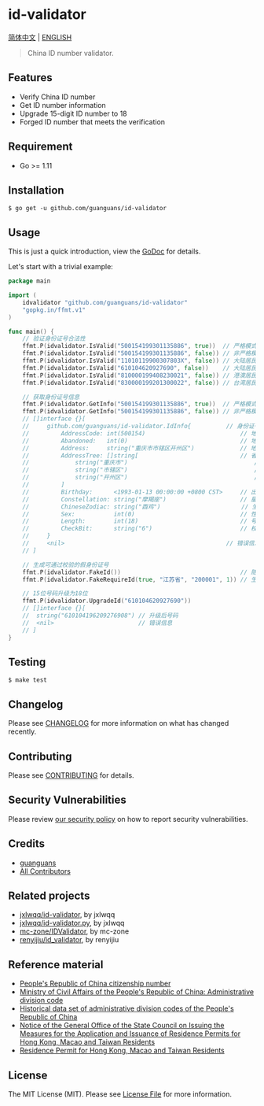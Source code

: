 # id-validator

[简体中文](README.md) | [ENGLISH](README-EN.md)

> China ID number validator.

## Features

* Verify China ID number
* Get ID number information
* Upgrade 15-digit ID number to 18
* Forged ID number that meets the verification

## Requirement

* Go >= 1.11

## Installation

```shell script
$ go get -u github.com/guanguans/id-validator
```

## Usage

This is just a quick introduction, view the [GoDoc](https://godoc.org/github.com/guanguans/id-validator) for details.

Let's start with a trivial example:

```go
package main

import (
    idvalidator "github.com/guanguans/id-validator"
    "gopkg.in/ffmt.v1"
)

func main() {
    // 验证身份证号合法性
    ffmt.P(idvalidator.IsValid("500154199301135886", true))  // 严格模式验证大陆居民身份证18位
    ffmt.P(idvalidator.IsValid("500154199301135886", false)) // 非严格模式验证大陆居民身份证18位
    ffmt.P(idvalidator.IsValid("11010119900307803X", false)) // 大陆居民身份证末位是X18位
    ffmt.P(idvalidator.IsValid("610104620927690", false))    // 大陆居民身份证15位
    ffmt.P(idvalidator.IsValid("810000199408230021", false)) // 港澳居民居住证18位
    ffmt.P(idvalidator.IsValid("830000199201300022", false)) // 台湾居民居住证18位

    // 获取身份证号信息
    ffmt.P(idvalidator.GetInfo("500154199301135886", true))  // 严格模式获取身份证号信息
    ffmt.P(idvalidator.GetInfo("500154199301135886", false)) // 非严格模式获取身份证号信息
    // []interface {}[
    //     github.com/guanguans/id-validator.IdInfo{          // 身份证号信息
    //         AddressCode: int(500154)                           // 地址码
    //         Abandoned:   int(0)                                // 地址码是否废弃：1为废弃的，0为正在使用的
    //         Address:     string("重庆市市辖区开州区")             // 地址
    //         AddressTree: []string[                             // 省市区三级列表
    //             string("重庆市")                                    // 省
    //             string("市辖区")                                    // 市
    //             string("开州区")                                    // 区
    //         ]
    //         Birthday:      <1993-01-13 00:00:00 +0800 CST>     // 出生日期
    //         Constellation: string("摩羯座")                     // 星座
    //         ChineseZodiac: string("酉鸡")                       // 生肖
    //         Sex:           int(0)                              // 性别：1为男性，0为女性
    //         Length:        int(18)                             // 号码长度
    //         CheckBit:      string("6")                         // 校验码
    //     }
    //     <nil>                                              // 错误信息
    // ]

    // 生成可通过校验的假身份证号
    ffmt.P(idvalidator.FakeId())                                  // 随机生成
    ffmt.P(idvalidator.FakeRequireId(true, "江苏省", "200001", 1)) // 生成出生于2000年1月江苏省的男性居民身份证

    // 15位号码升级为18位
    ffmt.P(idvalidator.UpgradeId("610104620927690"))
    // []interface {}[
    // 	string("610104196209276908") // 升级后号码
    // 	<nil>                        // 错误信息
    // ]
}
```

## Testing

```shell script
$ make test
```

## Changelog

Please see [CHANGELOG](CHANGELOG.md) for more information on what has changed recently.

## Contributing

Please see [CONTRIBUTING](.github/CONTRIBUTING.md) for details.

## Security Vulnerabilities

Please review [our security policy](../../security/policy) on how to report security vulnerabilities.

## Credits

* [guanguans](https://github.com/guanguans)
* [All Contributors](../../contributors)

## Related projects

* [jxlwqq/id-validator](https://github.com/jxlwqq/id-validator), by jxlwqq
* [jxlwqq/id-validator.py](https://github.com/jxlwqq/id-validator.py), by jxlwqq
* [mc-zone/IDValidator](https://github.com/mc-zone/IDValidator), by mc-zone
* [renyijiu/id_validator](https://github.com/renyijiu/id_validator), by renyijiu

## Reference material

* [People's Republic of China citizenship number](https://zh.wikipedia.org/wiki/中华人民共和国公民身份号码)
* [Ministry of Civil Affairs of the People's Republic of China: Administrative division code](http://www.mca.gov.cn/article/sj/xzqh/)
* [Historical data set of administrative division codes of the People's Republic of China](https://github.com/jxlwqq/address-code-of-china)
* [Notice of the General Office of the State Council on Issuing the Measures for the Application and Issuance of Residence Permits for Hong Kong, Macao and Taiwan Residents](http://www.gov.cn/zhengce/content/2018-08/19/content_5314865.htm)
* [Residence Permit for Hong Kong, Macao and Taiwan Residents](https://zh.wikipedia.org/wiki/港澳台居民居住证)

## License

The MIT License (MIT). Please see [License File](LICENSE) for more information.
